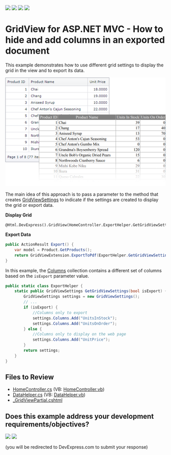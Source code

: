 <!-- default badges list -->
![](https://img.shields.io/endpoint?url=https://codecentral.devexpress.com/api/v1/VersionRange/128551750/14.1.3%2B)
[![](https://img.shields.io/badge/Open_in_DevExpress_Support_Center-FF7200?style=flat-square&logo=DevExpress&logoColor=white)](https://supportcenter.devexpress.com/ticket/details/E4915)
[![](https://img.shields.io/badge/📖_How_to_use_DevExpress_Examples-e9f6fc?style=flat-square)](https://docs.devexpress.com/GeneralInformation/403183)
[![](https://img.shields.io/badge/💬_Leave_Feedback-feecdd?style=flat-square)](#does-this-example-address-your-development-requirementsobjectives)
<!-- default badges end -->

# GridView for ASP.NET MVC - How to hide and add columns in an exported document

This example demonstrates how to use different grid settings to display the grid in the view and to export its data.

![](grid.png)

The main idea of this approach is to pass a parameter to the method that creates [GridViewSettings](https://docs.devexpress.com/AspNetMvc/DevExpress.Web.Mvc.GridViewSettings) to indicate if the settings are created to display the grid or export data.

**Display Grid**
``` razor
@Html.DevExpress().GridView(HomeController.ExportHelper.GetGridViewSettings(false)).Bind(Model).GetHtml()
```

**Export Data**
```csharp
public ActionResult Export() {
    var model = Product.GetProducts();
    return GridViewExtension.ExportToPdf(ExportHelper.GetGridViewSettings(true), model);
}
```

In this example, the [Columns](https://docs.devexpress.com/AspNetMvc/DevExpress.Web.Mvc.GridViewSettings.Columns) collection contains a different set of columns based on the `isExport` parameter value.

```csharp
public static class ExportHelper {
    static public GridViewSettings GetGridViewSettings(bool isExport) {
        GridViewSettings settings = new GridViewSettings();
        // ...
        if (isExport) {
            //Columns only to export
            settings.Columns.Add("UnitsInStock");
            settings.Columns.Add("UnitsOnOrder");
        } else {
            //Columns only to display on the web page
            settings.Columns.Add("UnitPrice");
        }
        return settings;
    }
}
```


## Files to Review

* [HomeController.cs](./CS/E4915/Controllers/HomeController.cs) (VB: [HomeController.vb](./VB/E4915/Controllers/HomeController.vb))
* [DataHelper.cs](./CS/E4915/Models/DataHelper.cs) (VB: [DataHelper.vb](./VB/E4915/Models/DataHelper.vb))
* [_GridViewPartial.cshtml](./CS/E4915/Views/Home/_GridViewPartial.cshtml)

<!-- feedback -->
## Does this example address your development requirements/objectives?

[<img src="https://www.devexpress.com/support/examples/i/yes-button.svg"/>](https://www.devexpress.com/support/examples/survey.xml?utm_source=github&utm_campaign=asp-net-mvc-grid-export-hide-and-add-columns&~~~was_helpful=yes) [<img src="https://www.devexpress.com/support/examples/i/no-button.svg"/>](https://www.devexpress.com/support/examples/survey.xml?utm_source=github&utm_campaign=asp-net-mvc-grid-export-hide-and-add-columns&~~~was_helpful=no)

(you will be redirected to DevExpress.com to submit your response)
<!-- feedback end -->
